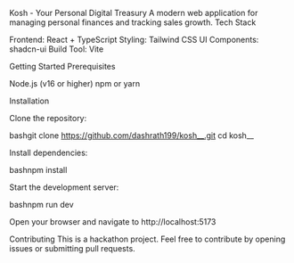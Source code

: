 Kosh - Your Personal Digital Treasury
A modern web application for managing personal finances and tracking sales growth.
Tech Stack

Frontend: React + TypeScript
Styling: Tailwind CSS
UI Components: shadcn-ui
Build Tool: Vite

Getting Started
Prerequisites

Node.js (v16 or higher)
npm or yarn

Installation

Clone the repository:

bashgit clone https://github.com/dashrath199/kosh__.git
cd kosh__

Install dependencies:

bashnpm install

Start the development server:

bashnpm run dev

Open your browser and navigate to http://localhost:5173


Contributing
This is a hackathon project. Feel free to contribute by opening issues or submitting pull requests.